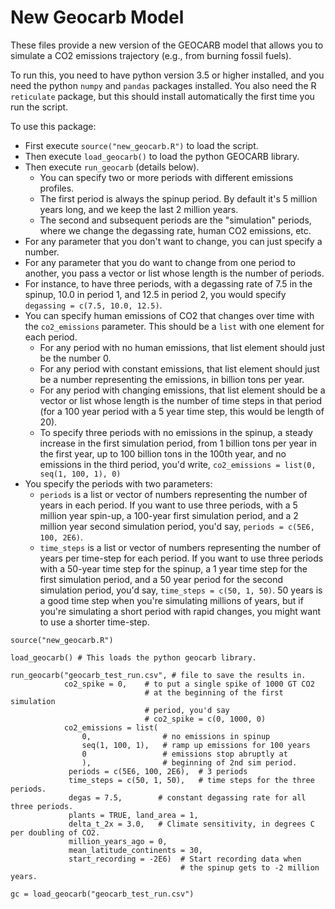 # New Geocarb Model

These files provide a new version of the GEOCARB model that allows you to simulate a CO2 emissions trajectory
(e.g., from burning fossil fuels).

To run this, you need to have python version 3.5 or higher installed, and you need the python `numpy` and `pandas` packages installed.
You also need the R `reticulate` package, but this should install automatically the first time you run the script.

To use this package:

* First execute `source("new_geocarb.R")` to load the script.
* Then execute `load_geocarb()` to load the python GEOCARB library.
* Then execute `run_geocarb` (details below).
    * You can specify two or more periods with different emissions profiles.
    * The first period is always the spinup period. By default it's 5 million years long, and we keep the last 2 million years.
    * The second and subsequent periods are the "simulation" periods, where we change the degassing rate, human CO2 emissions, etc.
* For any parameter that you don't want to change, you can just specify a number.
* For any parameter that you do want to change from one period to another, you pass a vector or list whose length is the number of
  periods.
* For instance, to have three periods, with a degassing rate of 7.5 in the spinup, 10.0 in period 1, and 12.5 in period 2, you would
  specify `degassing = c(7.5, 10.0, 12.5)`.
* You can specify human emissions of CO2 that changes over time with the `co2_emissions` parameter. This should be a `list`
  with one element for each period.
    * For any period with no human emissions, that list element should just be the number 0.
    * For any period with constant emissions, that list element should just be a number representing the emissions, in
      billion tons per year.
    * For any period with changing emissions, that list element should be a vector or list whose length is the number of
      time steps in that period (for a 100 year period with a 5 year time step, this would be length of 20).
    * To specify three periods with no emissions in the spinup, a steady increase in the first simulation period,
      from 1 billion tons per year in the first year, up to 100 billion tons in the 100th year,
      and no emissions in the third period, you'd write,
      `co2_emissions = list(0, seq(1, 100, 1), 0)`
* You specify the periods with two parameters:
    * `periods` is a list or vector of numbers representing the number of years in each period. If you want to use
      three periods, with a 5 million year spin-up, a 100-year first simulation period, and a 2 million year second
      simulation period, you'd say, `periods = c(5E6, 100, 2E6)`.
    * `time_steps` is a list or vector of numbers representing the number of years per time-step for each period.
      If you want to use three periods with a 50-year time step for the spinup,
      a 1 year time step for the first simulation period, and a 50 year period for the second simulation period,
      you'd say, `time_steps = c(50, 1, 50)`. 50 years is a good time step when you're simulating millions of years,
      but if you're simulating a short period with rapid changes, you might want to use a shorter time-step.

```
source("new_geocarb.R")

load_geocarb() # This loads the python geocarb library.

run_geocarb("geocarb_test_run.csv", # file to save the results in.
            co2_spike = 0,    # to put a single spike of 1000 GT CO2
                              # at the beginning of the first simulation
                              # period, you'd say
                              # co2_spike = c(0, 1000, 0)
            co2_emissions = list(
                0,                # no emissions in spinup
                seq(1, 100, 1),   # ramp up emissions for 100 years
                0                 # emissions stop abruptly at
                ),                # beginning of 2nd sim period.
             periods = c(5E6, 100, 2E6),  # 3 periods
             time_steps = c(50, 1, 50),   # time steps for the three periods.
             degas = 7.5,        # constant degassing rate for all three periods.
             plants = TRUE, land_area = 1,
             delta_t_2x = 3.0,   # Climate sensitivity, in degrees C per doubling of CO2.
             million_years_ago = 0,
             mean_latitude_continents = 30,
             start_recording = -2E6)  # Start recording data when
                                      # the spinup gets to -2 million years.

gc = load_geocarb("geocarb_test_run.csv")
```
